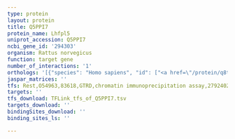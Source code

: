 ```yaml
---
type: protein
layout: protein
title: Q5PPI7
protein_name: Lhfpl5
uniprot_accession: Q5PPI7
ncbi_gene_id: '294303'
organism: Rattus norvegicus
function: target gene
number_of_interactions: '1'
orthologs: '[{"species": "Homo sapiens", "id": ["<a href=\"/protein/q8taf8\">Q8TAF8</a>"]}, {"species": "Danio rerio", "id": ["F1Q837", "B0UYJ1"]}, {"species": "Mus musculus", "id": ["<a href=\"/protein/q4kl25\">Q4KL25</a>"]}, {"species": "Caenorhabditis elegans", "id": ["<a href=\"/protein/q9xvu1\">Q9XVU1</a>"]}, {"species": "Drosophila melanogaster", "id": ["<a href=\"/protein/q9w068\">Q9W068</a>"]}]'
jaspar_matrices: ''
tfs: Rest,O54963,83618,GTRD,chromatin immunoprecipitation assay,27924024%5Buid%5D,No
targets: ''
tfs_download: TFLink_tfs_of_Q5PPI7.tsv
targets_download: ''
bindingSites_download: ''
binding_sites_ls: ''

---
```


